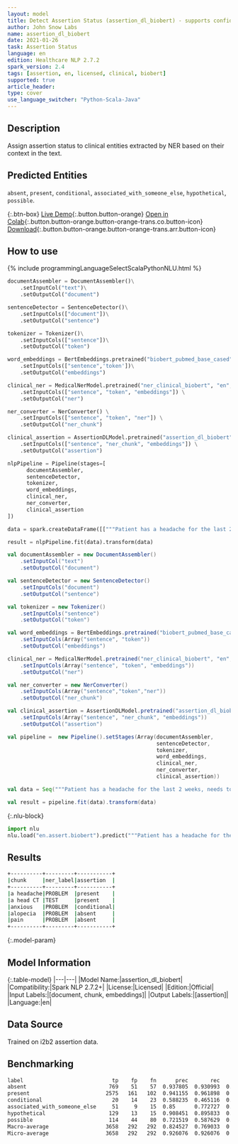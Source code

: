 ```yaml
---
layout: model
title: Detect Assertion Status (assertion_dl_biobert) - supports confidence scores
author: John Snow Labs
name: assertion_dl_biobert
date: 2021-01-26
task: Assertion Status
language: en
edition: Healthcare NLP 2.7.2
spark_version: 2.4
tags: [assertion, en, licensed, clinical, biobert]
supported: true
article_header:
type: cover
use_language_switcher: "Python-Scala-Java"
---
```


## Description

Assign assertion status to clinical entities extracted by NER based on their context in the text.

## Predicted Entities

`absent`, `present`, `conditional`, `associated_with_someone_else`, `hypothetical`, `possible`.

{:.btn-box}
[Live Demo](https://demo.johnsnowlabs.com/healthcare/ASSERTION/){:.button.button-orange}
[Open in Colab](https://github.com/JohnSnowLabs/spark-nlp-workshop/blob/master/tutorials/Certification_Trainings/Healthcare/2.Clinical_Assertion_Model.ipynb){:.button.button-orange.button-orange-trans.co.button-icon}
[Download](https://s3.amazonaws.com/auxdata.johnsnowlabs.com/clinical/models/assertion_dl_biobert_en_2.7.2_2.4_1611647486798.zip){:.button.button-orange.button-orange-trans.arr.button-icon}

## How to use



<div class="tabs-box" markdown="1">
{% include programmingLanguageSelectScalaPythonNLU.html %}

```python
documentAssembler = DocumentAssembler()\
    .setInputCol("text")\
    .setOutputCol("document")

sentenceDetector = SentenceDetector()\
    .setInputCols(["document"])\
    .setOutputCol("sentence")

tokenizer = Tokenizer()\
    .setInputCols(["sentence"])\
    .setOutputCol("token")

word_embeddings = BertEmbeddings.pretrained("biobert_pubmed_base_cased")\
    .setInputCols(["sentence",'token'])\
    .setOutputCol("embeddings")

clinical_ner = MedicalNerModel.pretrained("ner_clinical_biobert", "en", "clinical/models") \
    .setInputCols(["sentence", "token", "embeddings"]) \
    .setOutputCol("ner")

ner_converter = NerConverter() \
    .setInputCols(["sentence", "token", "ner"]) \
    .setOutputCol("ner_chunk")

clinical_assertion = AssertionDLModel.pretrained("assertion_dl_biobert", "en", "clinical/models") \
    .setInputCols(["sentence", "ner_chunk", "embeddings"]) \
    .setOutputCol("assertion")

nlpPipeline = Pipeline(stages=[
      documentAssembler, 
      sentenceDetector,
      tokenizer,
      word_embeddings,
      clinical_ner,
      ner_converter,
      clinical_assertion
])

data = spark.createDataFrame([["""Patient has a headache for the last 2 weeks, needs to get a head CT, and appears anxious when she walks fast. No alopecia noted. She denies pain"""]]).toDF("text")

result = nlpPipeline.fit(data).transform(data)
```
```scala
val documentAssembler = new DocumentAssembler()
    .setInputCol("text")
    .setOutputCol("document")

val sentenceDetector = new SentenceDetector()
    .setInputCols("document") 
    .setOutputCol("sentence") 

val tokenizer = new Tokenizer()
    .setInputCols("sentence")
    .setOutputCol("token")

val word_embeddings = BertEmbeddings.pretrained("biobert_pubmed_base_cased")
    .setInputCols(Array("sentence", "token"))
    .setOutputCol("embeddings")

clinical_ner = MedicalNerModel.pretrained("ner_clinical_biobert", "en", "clinical/models") 
    .setInputCols(Array("sentence", "token", "embeddings")) 
    .setOutputCol("ner")

val ner_converter = new NerConverter()
    .setInputCols(Array("sentence","token","ner"))
    .setOutputCol("ner_chunk")

val clinical_assertion = AssertionDLModel.pretrained("assertion_dl_biobert","en", "clinical/models") 
    .setInputCols(Array("sentence", "ner_chunk", "embeddings")) 
    .setOutputCol("assertion")

val pipeline =  new Pipeline().setStages(Array(documentAssembler, 
                                               sentenceDetector, 
                                               tokenizer, 
                                               word_embeddings, 
                                               clinical_ner, 
                                               ner_converter, 
                                               clinical_assertion))

val data = Seq("""Patient has a headache for the last 2 weeks, needs to get a head CT, and appears anxious when she walks fast. No alopecia noted. She denies pain""").toDF("text")

val result = pipeline.fit(data).transform(data)
```


{:.nlu-block}
```python
import nlu
nlu.load("en.assert.biobert").predict("""Patient has a headache for the last 2 weeks, needs to get a head CT, and appears anxious when she walks fast. No alopecia noted. She denies pain.""")
```

</div>

## Results

```bash
+----------+---------+-----------+
|chunk     |ner_label|assertion  |
+----------+---------+-----------+
|a headache|PROBLEM  |present    |
|a head CT |TEST     |present    |
|anxious   |PROBLEM  |conditional|
|alopecia  |PROBLEM  |absent     |
|pain      |PROBLEM  |absent     |
+----------+---------+-----------+
```

{:.model-param}
## Model Information

{:.table-model}
|---|---|
|Model Name:|assertion_dl_biobert|
|Compatibility:|Spark NLP 2.7.2+|
|License:|Licensed|
|Edition:|Official|
|Input Labels:|[document, chunk, embeddings]|
|Output Labels:|[assertion]|
|Language:|en|

## Data Source

Trained on i2b2 assertion data.

## Benchmarking

```bash
label                            tp    fp    fn      prec       rec        f1
absent                          769    51    57  0.937805  0.930993  0.934386
present                        2575   161   102  0.941155  0.961898  0.951413
conditional                      20    14    23  0.588235  0.465116  0.519481
associated_with_someone_else     51     9    15  0.85      0.772727  0.809524
hypothetical                    129    13    15  0.908451  0.895833  0.902098
possible                        114    44    80  0.721519  0.587629  0.647727
Macro-average                  3658   292   292  0.824527  0.769033  0.795814
Micro-average                  3658   292   292  0.926076  0.926076  0.926076
```